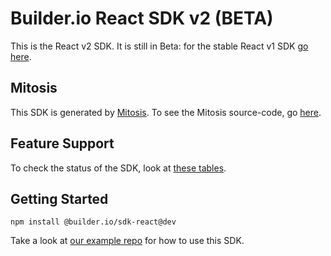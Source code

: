 # Builder.io React SDK v2 (BETA)

This is the React v2 SDK. It is still in Beta: for the stable React v1 SDK [go here](../../../react/).

## Mitosis

This SDK is generated by [Mitosis](https://github.com/BuilderIO/mitosis). To see the Mitosis source-code, go [here](../../).

## Feature Support

To check the status of the SDK, look at [these tables](../../README.md#feature-implementation).

## Getting Started

```
npm install @builder.io/sdk-react@dev
```

Take a look at [our example repo](/examples/react-v2) for how to use this SDK.
